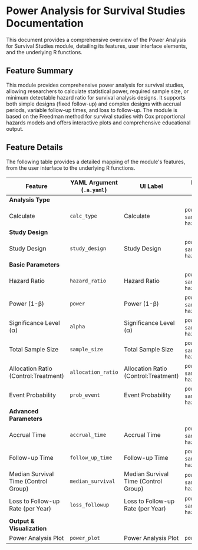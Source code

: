# Power Analysis for Survival Studies Documentation

This document provides a comprehensive overview of the Power Analysis for Survival Studies module, detailing its features, user interface elements, and the underlying R functions.

## Feature Summary

This module provides comprehensive power analysis for survival studies, allowing researchers to calculate statistical power, required sample size, or minimum detectable hazard ratio for survival analysis designs. It supports both simple designs (fixed follow-up) and complex designs with accrual periods, variable follow-up times, and loss to follow-up. The module is based on the Freedman method for survival studies with Cox proportional hazards models and offers interactive plots and comprehensive educational output.

## Feature Details

The following table provides a detailed mapping of the module's features, from the user interface to the underlying R functions.

| Feature                          | YAML Argument (`.a.yaml`)      | UI Label                               | Results Section (`.r.yaml`)         | R Function (`.b.R`)                  |
| -------------------------------- | ------------------------------ | -------------------------------------- | ----------------------------------- | ------------------------------------ |
| **Analysis Type**                |                                |                                        |                                     |                                      |
| Calculate                        | `calc_type`                    | Calculate                              | `power_result`, `sample_size_result`, `hazard_ratio_result` | `.run`                               |
| **Study Design**                 |                                |                                        |                                     |                                      |
| Study Design                     | `study_design`                 | Study Design                           | `power_result`, `sample_size_result`, `hazard_ratio_result` | `.run`                               |
| **Basic Parameters**             |                                |                                        |                                     |                                      |
| Hazard Ratio                     | `hazard_ratio`                 | Hazard Ratio                           | `power_result`, `sample_size_result`, `hazard_ratio_result` | `.run`                               |
| Power (1-β)                      | `power`                        | Power (1-β)                            | `power_result`, `sample_size_result`, `hazard_ratio_result` | `.run`                               |
| Significance Level (α)           | `alpha`                        | Significance Level (α)                 | `power_result`, `sample_size_result`, `hazard_ratio_result` | `.run`                               |
| Total Sample Size                | `sample_size`                  | Total Sample Size                      | `power_result`, `sample_size_result`, `hazard_ratio_result` | `.run`                               |
| Allocation Ratio (Control:Treatment)| `allocation_ratio`             | Allocation Ratio (Control:Treatment)   | `power_result`, `sample_size_result`, `hazard_ratio_result` | `.run`                               |
| Event Probability                | `prob_event`                   | Event Probability                      | `power_result`, `sample_size_result`, `hazard_ratio_result` | `.run`                               |
| **Advanced Parameters**          |                                |                                        |                                     |                                      |
| Accrual Time                     | `accrual_time`                 | Accrual Time                           | `power_result`, `sample_size_result`, `hazard_ratio_result` | `.run`                               |
| Follow-up Time                   | `follow_up_time`               | Follow-up Time                         | `power_result`, `sample_size_result`, `hazard_ratio_result` | `.run`                               |
| Median Survival Time (Control Group)| `median_survival`              | Median Survival Time (Control Group)   | `power_result`, `sample_size_result`, `hazard_ratio_result` | `.run`                               |
| Loss to Follow-up Rate (per Year)| `loss_followup`                | Loss to Follow-up Rate (per Year)      | `power_result`, `sample_size_result`, `hazard_ratio_result` | `.run`                               |
| **Output & Visualization**       |                                |                                        |                                     |                                      |
| Power Analysis Plot              | `power_plot`                   | Power Analysis Plot                    | `power_plot`                        | `.power_plot`                        |
